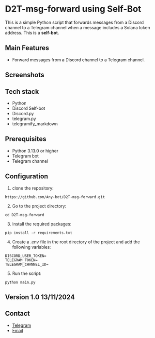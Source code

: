 # D2T-msg-forward using Self-Bot

This is a simple Python script that forwards messages from a Discord channel to a Telegram channel when a message includes a Solana token address.
This is a **self-bot**.

## Main Features

- Forward messages from a Discord channel to a Telegram channel.

## Screenshots

## Tech stack

- Python
- Discord Self-bot
- Discord.py
- telegram.py
- telegramify_markdown

## Prerequisites

- Python 3.13.0 or higher
- Telegram bot
- Telegram channel

## Configuration

1. clone the repository:

```
https://github.com/Any-bot/D2T-msg-forward.git
```

2. Go to the project directory:

```
cd D2T-msg-forward
```

3. Install the required packages:

```
pip install -r requirements.txt
```

4. Create a .env file in the root directory of the project and add the following variables:

```
DISCORD_USER_TOKEN=
TELEGRAM_TOKEN=
TELEGRAM_CHANNEL_ID=
```

5. Run the script:

```
python main.py
```

## Version 1.0 13/11/2024

## Contact

- [Telegram](https://t.me/crypto_0614)
- [Email](mailto:pleasebugmenot.dev@gmail.com)
